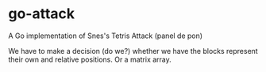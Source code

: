 go-attack
=========

A Go implementation of Snes's Tetris Attack (panel de pon)


We have to make a decision (do we?) whether we have the blocks represent their own and relative positions. Or a matrix array.